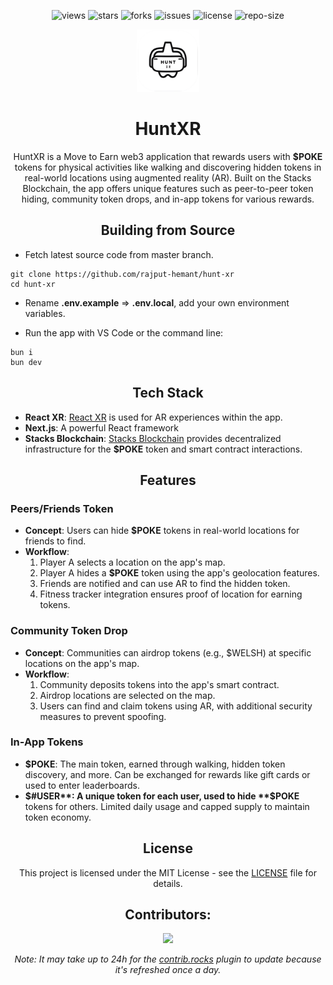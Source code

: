 <div align=center>

![views] ![stars] ![forks] ![issues] ![license] ![repo-size]

<img
  src="./public/logo-sm.png"
  alt="Next.js Starter Template"
  width="100"
  height="100"
/>

# HuntXR

HuntXR is a Move to Earn web3 application that rewards users with **$POKE** tokens for physical activities like walking and discovering hidden tokens in real-world locations using augmented reality (AR). Built on the Stacks Blockchain, the app offers unique features such as peer-to-peer token hiding, community token drops, and in-app tokens for various rewards.

## Building from Source

</div>

- Fetch latest source code from master branch.

```
git clone https://github.com/rajput-hemant/hunt-xr
cd hunt-xr
```

- Rename **.env.example** => **.env.local**, add your own environment variables.

- Run the app with VS Code or the command line:

```
bun i
bun dev
```

<div align=center>

## Tech Stack

</div>

- **React XR**: [React XR](https://github.com/pmndrs/xr) is used for AR experiences within the app.
- **Next.js**: A powerful React framework
- **Stacks Blockchain**: [Stacks Blockchain](https://www.stacks.co/build/get-started) provides decentralized infrastructure for the **$POKE** token and smart contract interactions.

<div align=center>

## Features

</div>

### Peers/Friends Token

- **Concept**: Users can hide **$POKE** tokens in real-world locations for friends to find.
- **Workflow**:
  1. Player A selects a location on the app's map.
  2. Player A hides a **$POKE** token using the app's geolocation features.
  3. Friends are notified and can use AR to find the hidden token.
  4. Fitness tracker integration ensures proof of location for earning tokens.

### Community Token Drop

- **Concept**: Communities can airdrop tokens (e.g., $WELSH) at specific locations on the app's map.
- **Workflow**:
  1. Community deposits tokens into the app's smart contract.
  2. Airdrop locations are selected on the map.
  3. Users can find and claim tokens using AR, with additional security measures to prevent spoofing.

### In-App Tokens

- **$POKE**: The main token, earned through walking, hidden token discovery, and more. Can be exchanged for rewards like gift cards or used to enter leaderboards.
- **$#USER**: A unique token for each user, used to hide **$POKE** tokens for others. Limited daily usage and capped supply to maintain token economy.

<div align=center>

## License

This project is licensed under the MIT License - see the [LICENSE](LICENSE) file for details.

## Contributors:

[![][contributors]][contributors-graph]

_Note: It may take up to 24h for the [contrib.rocks][contrib-rocks] plugin to update because it's refreshed once a day._

</div>

<!----------------------------------{ Labels }--------------------------------->

[views]: https://komarev.com/ghpvc/?username=hunt-xr&label=view%20counter&color=red&style=flat
[repo-size]: https://img.shields.io/github/repo-size/rajput-hemant/hunt-xr
[issues]: https://img.shields.io/github/issues-raw/rajput-hemant/hunt-xr
[license]: https://img.shields.io/github/license/rajput-hemant/hunt-xr
[forks]: https://img.shields.io/github/forks/rajput-hemant/hunt-xr?style=flat
[stars]: https://img.shields.io/github/stars/rajput-hemant/hunt-xr
[contributors]: https://contrib.rocks/image?repo=rajput-hemant/hunt-xr&max=500
[contributors-graph]: https://github.com/rajput-hemant/hunt-xr/graphs/contributors
[contrib-rocks]: https://contrib.rocks/preview?repo=rajput-hemant%2Fnextjs-template
